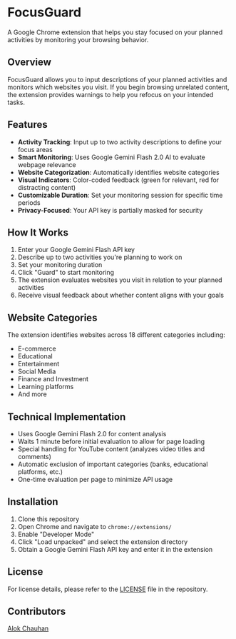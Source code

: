 # FocusGuard

A Google Chrome extension that helps you stay focused on your planned activities by monitoring your browsing behavior.

## Overview

FocusGuard allows you to input descriptions of your planned activities and monitors which websites you visit. If you begin browsing unrelated content, the extension provides warnings to help you refocus on your intended tasks.

## Features

- **Activity Tracking**: Input up to two activity descriptions to define your focus areas
- **Smart Monitoring**: Uses Google Gemini Flash 2.0 AI to evaluate webpage relevance
- **Website Categorization**: Automatically identifies website categories
- **Visual Indicators**: Color-coded feedback (green for relevant, red for distracting content)
- **Customizable Duration**: Set your monitoring session for specific time periods
- **Privacy-Focused**: Your API key is partially masked for security

## How It Works

1. Enter your Google Gemini Flash API key
2. Describe up to two activities you're planning to work on
3. Set your monitoring duration
4. Click "Guard" to start monitoring
5. The extension evaluates websites you visit in relation to your planned activities
6. Receive visual feedback about whether content aligns with your goals

## Website Categories

The extension identifies websites across 18 different categories including:
- E-commerce
- Educational
- Entertainment
- Social Media
- Finance and Investment
- Learning platforms
- And more

## Technical Implementation

- Uses Google Gemini Flash 2.0 for content analysis
- Waits 1 minute before initial evaluation to allow for page loading
- Special handling for YouTube content (analyzes video titles and comments)
- Automatic exclusion of important categories (banks, educational platforms, etc.)
- One-time evaluation per page to minimize API usage

## Installation

1. Clone this repository
2. Open Chrome and navigate to `chrome://extensions/`
3. Enable "Developer Mode"
4. Click "Load unpacked" and select the extension directory
5. Obtain a Google Gemini Flash API key and enter it in the extension

## License

For license details, please refer to the [LICENSE](./LICENSE) file in the repository.

## Contributors
[Alok Chauhan](https://github.com/alokchauhan13)
